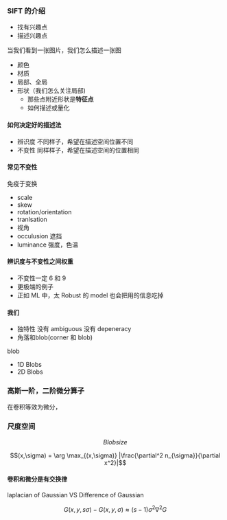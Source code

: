 ### SIFT 的介绍
- 找有兴趣点
- 描述兴趣点

当我们看到一张图片，我们怎么描述一张图
- 颜色
- 材质
- 局部、全局
- 形状（我们怎么关注局部)
    - 那些点附近形状是**特征点**
    - 如何描述或量化

#### 如何决定好的描述法
- 辨识度
不同样子，希望在描述空间位置不同
- 不变性
同样样子，希望在描述空间的位置相同

#### 常见不变性
免疫于变换
- scale
- skew
- rotation/orientation
- tranlsation
- 视角
- occulusion 遮挡
- luminance 强度，色温

#### 辨识度与不变性之间权重
- 不变性一定
  6 和 9
- 更极端的例子
- 正如 ML 中，太 Robust 的 model 也会把用的信息吃掉

#### 我们
- 独特性 没有 ambiguous 没有 depeneracy
- 角落和blob(corner 和 blob)

blob
- 1D Blobs
- 2D Blobs

### 高斯一阶，二阶微分算子

在卷积等效为微分，
### 尺度空间

$$Blob size $$

$$(x,\sigma) = \arg \max_{(x,\sigma)} |\frac{\partial^2 n_{\sigma}}{\partial x^2}|$$

#### 卷积和微分是有交换律

laplacian of Gaussian VS Difference of Gaussian

$$G(x,y,s \sigma) - G(x,y,\sigma) \approx (s-1) \sigma^2 \nabla^2 G$$